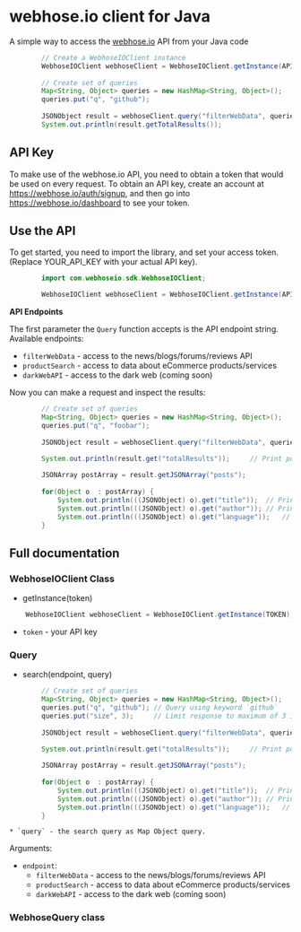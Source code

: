 # webhose.io client for Java

A simple way to access the [webhose.io](https://webhose.io) API from your Java code

```java
		// Create a WebhoseIOClient instance
		WebhoseIOClient webhoseClient = WebhoseIOClient.getInstance(API_KEY);
		
		// Create set of queries
	    Map<String, Object> queries = new HashMap<String, Object>();
	    queries.put("q", "github");
	    
	    JSONObject result = webhoseClient.query("filterWebData", queries);
		System.out.println(result.getTotalResults());
```
## API Key

To make use of the webhose.io API, you need to obtain a token that would be
used on every request. To obtain an API key, create an account at
https://webhose.io/auth/signup, and then go into
https://webhose.io/dashboard to see your token.


## Use the API

To get started, you need to import the library, and set your access token.
(Replace YOUR_API_KEY with your actual API key).

```java
		import com.webhoseio.sdk.WebhoseIOClient;

		WebhoseIOClient webhoseClient = WebhoseIOClient.getInstance(API_KEY);
```
**API Endpoints**

The first parameter the `Query` function accepts is the API endpoint string. Available endpoints:
* `filterWebData` - access to the news/blogs/forums/reviews API
* `productSearch` - access to data about eCommerce products/services
* `darkWebAPI` - access to the dark web (coming soon)

	
Now you can make a request and inspect the results:

```java
		// Create set of queries
	    Map<String, Object> queries = new HashMap<String, Object>();
	    queries.put("q", "foobar");
	    
	    JSONObject result = webhoseClient.query("filterWebData", queries);

		System.out.println(result.get("totalResults")); 	// Print posts count
		
		JSONArray postArray = result.getJSONArray("posts");
		
		for(Object o  : postArray) {
			System.out.println(((JSONObject) o).get("title"));	// Print title
			System.out.println(((JSONObject) o).get("author"));	// Print author
			System.out.println(((JSONObject) o).get("language"));	// Print language
		}		
```

## Full documentation

### WebhoseIOClient Class

* getInstance(token)
```java
	WebhoseIOClient webhoseClient = WebhoseIOClient.getInstance(TOKEN);
```
  * `token` - your API key
  
  
### Query

* search(endpoint, query)
```java
		// Create set of queries
	    Map<String, Object> queries = new HashMap<String, Object>();
	    queries.put("q", "github"); // Query using keyword `github`
	    queries.put("size", 3); 	// Limit response to maximum of 3 items
	    
		JSONObject result = webhoseClient.query("filterWebData", queries);

		System.out.println(result.get("totalResults")); 	// Print posts count
		
		JSONArray postArray = result.getJSONArray("posts");
		
		for(Object o  : postArray) {
			System.out.println(((JSONObject) o).get("title"));	// Print title
			System.out.println(((JSONObject) o).get("author"));	// Print author
			System.out.println(((JSONObject) o).get("language"));	// Print language
		}		
```
	* `query` - the search query as Map Object query.
  
  Arguments:

  * `endpoint`: 
    * `filterWebData` - access to the news/blogs/forums/reviews API
    * `productSearch` - access to data about eCommerce products/services
    * `darkWebAPI` - access to the dark web (coming soon)

### WebhoseQuery class


